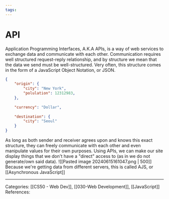 ```yaml
---
tags:
---
```

# API
Application Programming Interfaces, A.K.A APIs, is a way of web services to exchange data and communicate with each other. Communication requires well structured request-reply relationship, and by structure we mean that the data we send must be well-structured. Very often, this structure comes in the form of a JavaScript Object Notation, or JSON.
```json
{
	"origin": {
		"city": "New York",
		"polulation": 12312983,
	},
	
	"currency": "Dollar",
	
	"destination": {
		"city": "Seoul"
	}
}
```
As long as both sender and receiver agrees upon and knows this exact structure, they can freely communicate with each other and even manipulate values for their own purposes. Using APIs, we can make our site display things that we don't have a "direct" access to (as in we do not generate/own said data).
![[Pasted image 20240615161047.png | 500]]
Because we're getting data from different servers, this is called AJS, or [[Asynchronous JavaScript]]


---
Categories: [[CS50 - Web Dev]], [[030-Web Development]], [[JavaScript]]
References:
